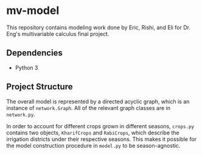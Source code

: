 # mv-model

This repository contains modeling work done by Eric, Rishi, and Eli for Dr. Eng's multivariable calculus final project.

## Dependencies

* Python 3

## Project Structure

The overall model is represented by a directed acyclic graph, which is an instance of `network.Graph`. All of the relevant graph classes are in `network.py`.

In order to account for different crops grown in different seasons, `crops.py` contains two objects, `KharifCrops` and `RabiCrops`, which describe the irrigation districts under their respective seasons. This makes it possible for the model construction procedure in `model.py` to be season-agnostic.

